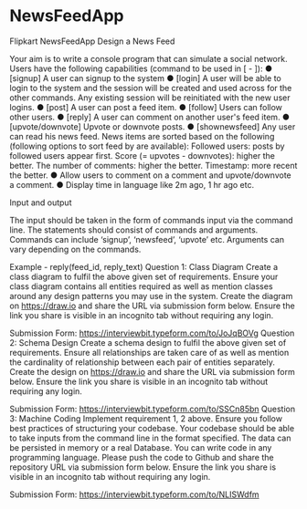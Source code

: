 # NewsFeedApp
Flipkart NewsFeedApp
Design a News Feed

Your aim is to write a console program that can simulate a social network.
Users have the following capabilities (command to be used in [ - ]):
● [signup] A user can signup to the system
● [login] A user will be able to login to the system and the session will be created and used across for the other commands. Any existing session will be reinitiated with the new user logins.
● [post] A user can post a feed item.
● [follow] Users can follow other users.
● [reply] A user can comment on another user's feed item.
● [upvote/downvote] Upvote or downvote posts.
● [shownewsfeed] Any user can read his news feed. News items are sorted based on the following (following options to sort feed by are available):
Followed users: posts by followed users appear first.
Score (= upvotes - downvotes): higher the better.
The number of comments: higher the better.
Timestamp: more recent the better.
● Allow users to comment on a comment and upvote/downvote a comment.
● Display time in language like 2m ago, 1 hr ago etc.

Input and output

The input should be taken in the form of commands input via the command line. The statements should consist of commands and arguments. Commands can include ‘signup’, ‘newsfeed’, ‘upvote’ etc. Arguments can vary depending on the commands.

Example - reply(feed_id, reply_text)
Question 1: Class Diagram
Create a class diagram to fulfil the above given set of requirements. Ensure your class diagram contains all entities required as well as mention classes around any design patterns you may use in the system. Create the diagram on https://draw.io and share the URL via submission form below. Ensure the link you share is visible in an incognito tab without requiring any login.

Submission Form: https://interviewbit.typeform.com/to/JoJqBOVg 
Question 2: Schema Design
Create a schema design to fulfil the above given set of requirements. Ensure all relationships are taken care of as well as mention the cardinality of relationship between each pair of entities separately. Create the design on https://draw.io and share the URL via submission form below. Ensure the link you share is visible in an incognito tab without requiring any login.


Submission Form: https://interviewbit.typeform.com/to/SSCn85bn 
Question 3: Machine Coding
Implement requirement 1, 2 above. Ensure you follow best practices of structuring your codebase. Your codebase should be able to take inputs from the command line in the format specified. The data can be persisted in memory or a real Database. You can write code in any programming language. Please push the code to Github and share the repository URL via submission form below. Ensure the link you share is visible in an incognito tab without requiring any login.

Submission Form: https://interviewbit.typeform.com/to/NLISWdfm 
